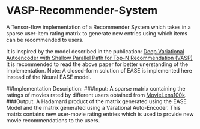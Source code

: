 # VASP-Recommender-System
A Tensor-flow implementation of a Recommender System which takes in a sparse user-item rating matrix to generate new entries using which items can be recommended to users.


It is inspired by the model described in the publication: 
[Deep Variational Autoencoder with Shallow Parallel Path for Top-N Recommendation (VASP) ](https://www.researchgate.net/publication/354505790_Deep_Variational_Autoencoder_with_Shallow_Parallel_Path_for_Top-N_Recommendation_VASP)
It is recommended to read the above paper for better unerstanding of the implementation. 
Note: A closed-form solution of EASE is implemented here instead of the Neural EASE model. 


##Implementation Description:
###Input:
A sparse matrix containing the ratings of movies rated by different users obtained from [MovieLens100k](https://www.kaggle.com/datasets/rajmehra03/movielens100k?select=ratings.csv).
###Output:
A Hadamard product of the matrix generated using the EASE Model and the matrix generated using a Varational Auto-Encoder. This matrix contains new user-movie rating entries which is used to provide new movie recommendations to the users.

